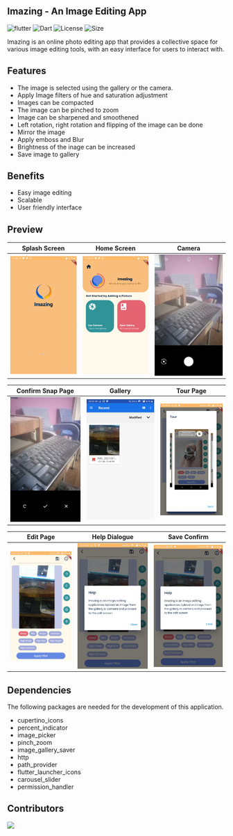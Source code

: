 ## Imazing - An Image Editing App

![flutter](https://img.shields.io/badge/Flutter-Framework-green?logo=flutter)
![Dart](https://img.shields.io/badge/Dart-Language-blue?logo=dart)
![License](https://img.shields.io/github/license/ShamsArfeen/New-Imazing-Frontend)
![Size](https://img.shields.io/github/repo-size/ShamsArfeen/New-Imazing-Frontend?color=green)

Imazing is an online photo editing app that provides a collective space for various image editing tools, with an easy interface for users to interact with.

## Features
- The image is selected using the gallery or the camera.
- Apply Image filters of hue and saturation adjustment
- Images can be compacted
- The image can be pinched to zoom
- Image can be sharpened and smoothened
- Left rotation, right rotation and flipping of the image can be done
- Mirror the image
- Apply emboss and Blur
- Brightness of the inage can be increased
- Save image to gallery

## Benefits
- Easy image editing
- Scalable
- User friendly interface

## Preview


  Splash Screen              |   Home Screen | Camera
:-------------------------:|:-------------------------:|:---------------------:
![](http://github.com/ShamsArfeen/New-Imazing-Frontend/blob/master/screenshots/screenshot1.jpg?raw=true)|![](http://github.com/ShamsArfeen/New-Imazing-Frontend/blob/master/screenshots/screenshot2.jpg?raw=true)|![](http://github.com/ShamsArfeen/New-Imazing-Frontend/blob/master/screenshots/screenshot3.jpg?raw=true)


  Confirm Snap Page              |   Gallery | Tour Page
:-------------------------:|:-------------------------:|:---------------------:
![](http://github.com/ShamsArfeen/New-Imazing-Frontend/blob/master/screenshots/screenshot4.jpg?raw=true)|![](http://github.com/ShamsArfeen/New-Imazing-Frontend/blob/master/screenshots/screenshot5.jpg?raw=true)|![](http://github.com/ShamsArfeen/New-Imazing-Frontend/blob/master/screenshots/screenshot6.jpg?raw=true)


  Edit Page             |   Help Dialogue | Save Confirm
:-------------------------:|:-------------------------:|:---------------------:
![](http://github.com/ShamsArfeen/New-Imazing-Frontend/blob/master/screenshots/screenshot7.jpg?raw=true)|![](http://github.com/ShamsArfeen/New-Imazing-Frontend/blob/master/screenshots/screenshot8.jpg?raw=true)|![](http://github.com/ShamsArfeen/New-Imazing-Frontend/blob/master/screenshots/screenshot8.jpg?raw=true)

## Dependencies

The following packages are needed for the development of this application.

- cupertino_icons
- percent_indicator
- image_picker
- pinch_zoom
- image_gallery_saver
- http
- path_provider
- flutter_launcher_icons
- carousel_slider
- permission_handler

## Contributors

<a href="https://github.com/codenameakshay/image-editor/graphs/contributors">
  <img src="https://contributors-img.web.app/image?repo=ShamsArfeen/New-Imazing-Frontend" />
</a>
